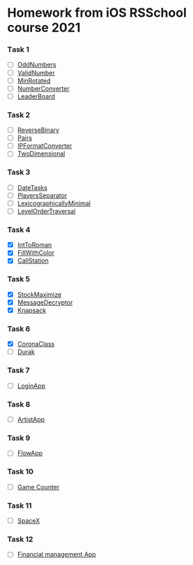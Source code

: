 # Homework from iOS RSSchool course 2021
### Тask 1
- [ ] [OddNumbers](https://github.com/htmlprogrammist/rs.ios.homework/tree/master/rs.ios.stage-task1-main/ios.stage-task/Exercises/Exercise-1)
- [ ] [ValidNumber](https://github.com/htmlprogrammist/rs.ios.homework/tree/master/rs.ios.stage-task1-main/ios.stage-task/Exercises/Exercise-2)
- [ ] [MinRotated](https://github.com/htmlprogrammist/rs.ios.homework/tree/master/rs.ios.stage-task1-main/ios.stage-task/Exercises/Exercise-3)
- [ ] [NumberConverter](https://github.com/htmlprogrammist/rs.ios.homework/tree/master/rs.ios.stage-task1-main/ios.stage-task/Exercises/Exercise-4)
- [ ] [LeaderBoard](https://github.com/htmlprogrammist/rs.ios.homework/tree/master/rs.ios.stage-task1-main/ios.stage-task/Exercises/Exercise-5)

### Task 2
- [ ] [ReverseBinary](https://github.com/htmlprogrammist/rs.ios.homework/tree/master/rs.ios.stage-task2-main/ios.stage-task/Exercises/Exercise-1)
- [ ] [Pairs](https://github.com/htmlprogrammist/rs.ios.homework/tree/master/rs.ios.stage-task2-main/ios.stage-task/Exercises/Exercise-2)
- [ ] [IPFormatConverter](https://github.com/htmlprogrammist/rs.ios.homework/tree/master/rs.ios.stage-task2-main/ios.stage-task/Exercises/Exercise-3)
- [ ] [TwoDimensional](https://github.com/htmlprogrammist/rs.ios.homework/tree/master/rs.ios.stage-task2-main/ios.stage-task/Exercises/Exercise-4)

### Task 3
- [ ] [DateTasks](https://github.com/htmlprogrammist/rs.ios.homework/tree/master/rs.ios.stage-task3-main/ios.stage-task/Exercises/Exercise-1)
- [ ] [PlayersSeparator](https://github.com/htmlprogrammist/rs.ios.homework/tree/master/rs.ios.stage-task3-main/ios.stage-task/Exercises/Exercise-2)
- [ ] [LexicographicallyMinimal](https://github.com/htmlprogrammist/rs.ios.homework/tree/master/rs.ios.stage-task3-main/ios.stage-task/Exercises/Exercise-3)
- [ ] [LevelOrderTraversal](https://github.com/htmlprogrammist/rs.ios.homework/tree/master/rs.ios.stage-task3-main/ios.stage-task/Exercises/Exercise-4)

### Task 4
- [x] [IntToRoman](https://github.com/htmlprogrammist/rs.ios.homework/tree/master/rs.ios.stage-task4-main/ios.stage-task/Exercises/Exercise-1)
- [x] [FillWithColor](https://github.com/htmlprogrammist/rs.ios.homework/tree/master/rs.ios.stage-task4-main/ios.stage-task/Exercises/Exercise-2)
- [x] [CallStation](https://github.com/htmlprogrammist/rs.ios.homework/tree/master/rs.ios.stage-task4-main/ios.stage-task/Exercises/Exercise-3)

### Task 5
- [x] [StockMaximize](https://github.com/htmlprogrammist/rs.ios.homework/tree/master/rs.ios.stage-task5-main/ios.stage-task/Exercises/Exercise-1)
- [x] [MessageDecryptor](https://github.com/htmlprogrammist/rs.ios.homework/tree/master/rs.ios.stage-task5-main/ios.stage-task/Exercises/Exercise-2)
- [x] [Knapsack](https://github.com/htmlprogrammist/rs.ios.homework/tree/master/rs.ios.stage-task5-main/ios.stage-task/Exercises/Exercise-3)

### Task 6
- [x] [CoronaClass](https://github.com/htmlprogrammist/rs.ios.homework/tree/master/rs.ios.stage-task6-main/ios.stage-task/Exercises/Exercise-1)
- [ ] [Durak](https://github.com/htmlprogrammist/rs.ios.homework/tree/master/rs.ios.stage-task6-main/ios.stage-task/Exercises/Exercise-2)

### Task 7
- [ ] [LoginApp](https://github.com/htmlprogrammist/rs.ios.homework/tree/master/rs.ios.stage-task7-main)

### Task 8
- [ ] [ArtistApp](https://github.com/htmlprogrammist/rs.ios.homework/tree/master/rs.ios.stage-task8-main)

### Task 9
- [ ] [FlowApp](https://github.com/htmlprogrammist/rs.ios.homework/tree/master/rs.ios.stage-task9-main)

### Task 10
- [ ] [Game Counter](https://github.com/htmlprogrammist/rs.ios.homework/tree/master/rs.ios.stage-task10-main)

### Task 11
- [ ] [SpaceX](https://github.com/htmlprogrammist/rs.ios.homework/tree/master/rs.ios.stage-task11-main)

### Task 12
- [ ] [Financial management App](https://github.com/htmlprogrammist/rs.ios.homework/tree/master/rs.ios.stage-task12-main)
